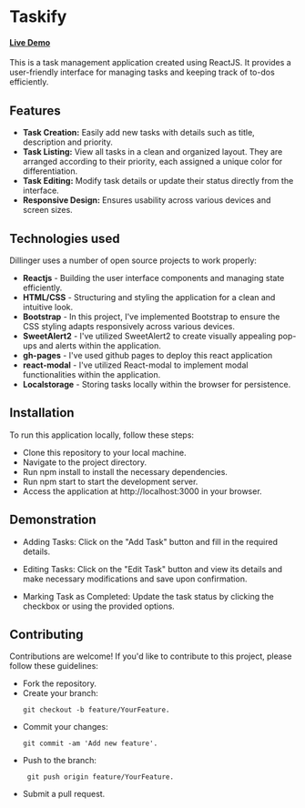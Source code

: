 # Taskify

#### [Live Demo](https://tanvnaik.github.io/Taskify)

This is a task management application created using ReactJS. It provides a user-friendly interface for managing tasks and keeping track of to-dos efficiently.

## Features

- **Task Creation:** Easily add new tasks with details such as title, description and priority.
- **Task Listing:** View all tasks in a clean and organized layout. They are arranged according to their priority, each assigned a unique color for differentiation.
- **Task Editing:** Modify task details or update their status directly from the interface.
- **Responsive Design:** Ensures usability across various devices and screen sizes.

## Technologies used

Dillinger uses a number of open source projects to work properly:

- **Reactjs** - Building the user interface components and managing state efficiently.
- **HTML/CSS** - Structuring and styling the application for a clean and intuitive look.
- **Bootstrap** - In this project, I've implemented Bootstrap to ensure the CSS styling adapts responsively across various devices.
- **SweetAlert2** - I've utilized SweetAlert2 to create visually appealing pop-ups and alerts within the application.
- **gh-pages** - I've used github pages to deploy this react application
- **react-modal** - I've utilized React-modal to implement modal functionalities within the application.
- **Localstorage** - Storing tasks locally within the browser for persistence.

## Installation

To run this application locally, follow these steps:

- Clone this repository to your local machine.
- Navigate to the project directory.
- Run npm install to install the necessary dependencies.
- Run npm start to start the development server.
- Access the application at http://localhost:3000 in your browser.

## Demonstration

- Adding Tasks: Click on the "Add Task" button and fill in the required details.

- Editing Tasks: Click on the "Edit Task" button and view its details and make necessary modifications and save upon confirmation.

- Marking Task as Completed: Update the task status by clicking the checkbox or using the provided options.

## Contributing

Contributions are welcome! If you'd like to contribute to this project, please follow these guidelines:

- Fork the repository.
- Create your branch:
  ```
  git checkout -b feature/YourFeature.
  ```
- Commit your changes:
  ```
  git commit -am 'Add new feature'.
  ```
- Push to the branch:
  ```
   git push origin feature/YourFeature.
  ```
- Submit a pull request.

